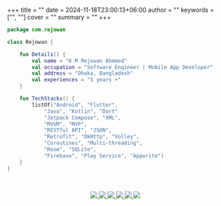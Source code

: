 +++
title = ""
date = 2024-11-18T23:00:13+06:00
author = ""
keywords = ["", ""]
cover = ""
summary = ""
+++

``` Kotlin
package com.rejowan

class Rejowan {

    fun Details() {
        val name = "K M Rejowan Ahmmed"
        val occupation = "Software Engineer | Mobile App Developer"
        val address = "Dhaka, Bangladesh"
        val experiences = "5 years +"
    }

    fun TechStacks() {
        listOf("Android", "Flutter",
            "Java", "Kotlin", "Dart"
            "Jetpack Compose", "XML",
            "MVVM", "MVP",
            "RESTful API", "JSON",
            "Retrofit", "OkHttp", "Volley",
            "Coroutines", "Multi-threading",
            "Room", "SQLite",
            "Firebase", "Play Service", "Appwrite")
    }
}
```
<br>

<p align="center"> <a href="https://www.linkedin.com/in/ahmmedrejowan/"><img src="https://img.shields.io/badge/LinkedIn-%20-grey?style=flat&logo=linkedin&logoColor=white&labelColor=0077B5" /> </a> <a href="https://twitter.com/ahmmedrejowan"> <img src="https://img.shields.io/badge/Twitter-%20-grey?style=flat&logo=twitter&logoColor=white&labelColor=1DA1F2" /> </a> <a href="https://dev.to/ahmmedrejowan">  <img src="https://img.shields.io/badge/Dev-%20-grey?style=flat&logo=dev-dot-to&logoColor=white&labelColor=0A0A0A" /> </a>  <a href="https://stackoverflow.com/users/9932194/k-m-rejowan-ahmmed"> <img src="https://img.shields.io/badge/Stack_Overflow-%20-grey?style=flat&logo=stack-overflow&logoColor=white&labelColor=FE7A16" /> </a> <a href="https://www.facebook.com/ahmmedrejowan/"> <img src="https://img.shields.io/badge/Facebook-%20-grey?style=flat&logo=facebook&logoColor=white&labelColor=1877F2" /> </a>  <a href="mailto:kmrejowan@gmail.com">  <img src="https://img.shields.io/badge/Gmail-%20-grey?style=flat&logo=Gmail&logoColor=white&labelColor=D14836" /> </p>

